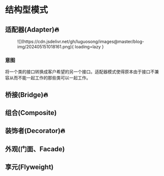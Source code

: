 # 结构型模式

## 适配器(Adapter)🔥

<figure markdown="span">
  ![](https://cdn.jsdelivr.net/gh/luguosong/images@master/blog-img/202405151018161.png){ loading=lazy }
</figure>

### 意图

将一个类的接口转换成客户希望的另一个接口。适配器模式使得原本由于接口不兼容从而不能一起工作的那些类可以一起工作。

## 桥接(Bridge)🔥

## 组合(Composite)

## 装饰者(Decorator)🔥

## 外观(门面、Facade)

## 享元(Flyweight)
